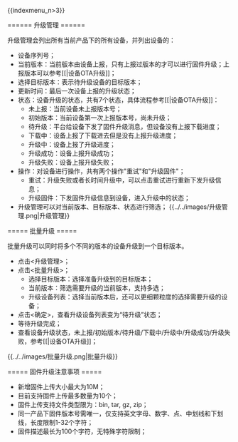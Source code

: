 {{indexmenu_n>3}}

====== 升级管理 ======

升级管理会列出所有当前产品下的所有设备，并列出设备的：

  * 设备序列号；
  * 当前版本：当前版本由设备上报，只有上报过版本的才可以进行固件升级；上报版本可以参考[[|设备OTA升级]]；
  * 选择目标版本：表示待升级设备的目标版本；
  * 更新时间：最后一次设备上报的升级状态；
  * 状态：设备升级的状态，共有7个状态，具体流程参考[[|设备OTA升级]]：
    * 未上报：当前设备未上报版本号；
    * 初始版本：当前设备第一次上报版本号，尚未升级；
    * 待升级：平台给设备下发了固件升级消息，但设备没有上报下载进度；
    * 下载中：设备上报了下载进去但是没有上报升级进度；
    * 升级中：设备上报了升级进度；
    * 升级成功：设备上报升级成功；
    * 升级失败：设备上报升级失败；
  * 操作：对设备进行操作，共有两个操作"重试"和"升级固件"；
    * 重试：升级失败或者长时间升级中，可以点击重试进行重新下发升级信息；
    * 升级固件：下发固件升级信息到设备，进入升级中的状态；
  * 升级管理可以对当前版本、目标版本、状态进行筛选； {{../../images/升级管理.png|升级管理}}

===== 批量升级 =====

批量升级可以同时将多个不同的版本的设备升级到一个目标版本。

  - 点击<升级管理>；
  - 点击<批量升级>；
    * 选择目标版本：选择准备升级到的目标版本；
    * 当前版本：筛选需要升级的当前版本，支持多选；
    * 升级设备列表：选择当前版本后，还可以更细颗粒度的选择需要升级的设备；
  - 点击<确定>，查看升级设备列表变为“待升级”状态；
  - 等待升级完成；
  - 查看设备升级状态，未上报/初始版本/待升级/下载中/升级中/升级成功/升级失败，参考[[|设备OTA升级]]；

{{../../images/批量升级.png|批量升级}}

===== 固件升级注意事项 =====

  - 新增固件上传大小最大为10M；
  - 目前支持固件上传最多数量为10个；
  - 固件上传支持文件类型限为：bin, tar, gz, zip；
  - 同一产品下固件版本号需唯一，仅支持英文字母、数字、点、中划线和下划线，长度限制1-32个字符；
  - 固件描述最长为100个字符，无特殊字符限制；

